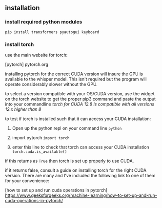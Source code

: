 ## installation

### install required python modules

`pip install transformers pyautogui keyboard`

### install torch

use the main website for torch:

[pytorch] pytorch.org

installing pytorch for the correct CUDA version will insure the GPU is available to the whisper model. This isn't required but the program will operate considerably slower without the GPU. 

to select a version compatible with your OS/CUDA version, use the widget on the torch website to get the proper pip3 command and paste the output into your commandline
*torch for CUDA 12.8 is compatible with all versions 12.x higher than 8* 

to test if torch is installed such that it can access your CUDA installation:

1. Open up the python repl on your command line
`python`

2. import pytorch
`import torch`

3. enter this line to check that torch can access your CUDA installation
`torch.cuda.is_available()`

if this returns as `True` then torch is set up properly to use CUDA. 

if it returns false, consult a guide on installing torch for the right CUDA version. There are many and I've included the following link to one of them for your convenience: 

[how to set up and run cuda operations in pytorch] https://www.geeksforgeeks.org/machine-learning/how-to-set-up-and-run-cuda-operations-in-pytorch/